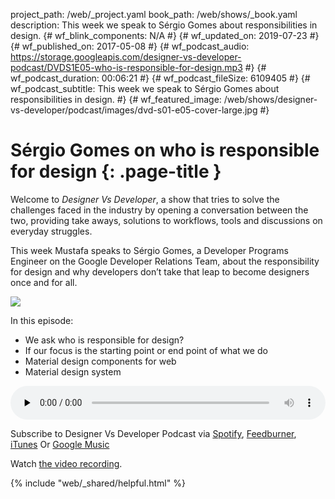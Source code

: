 project_path: /web/_project.yaml
book_path: /web/shows/_book.yaml
description: This week we speak to Sérgio Gomes about responsibilities in design.
{# wf_blink_components: N/A #}
{# wf_updated_on: 2019-07-23 #}
{# wf_published_on: 2017-05-08 #}
{# wf_podcast_audio: https://storage.googleapis.com/designer-vs-developer-podcast/DVDS1E05-who-is-responsible-for-design.mp3 #}
{# wf_podcast_duration: 00:06:21 #}
{# wf_podcast_fileSize: 6109405 #}
{# wf_podcast_subtitle: This week we speak to Sérgio Gomes about responsibilities in design. #}
{# wf_featured_image: /web/shows/designer-vs-developer/podcast/images/dvd-s01-e05-cover-large.jpg #}

# Sérgio Gomes on who is responsible for design {: .page-title }

Welcome to _Designer Vs Developer_, a show that tries to solve the challenges
faced in the industry by opening a conversation between the two, providing
take aways, solutions to workflows, tools and discussions on everyday struggles.

This week Mustafa speaks to Sérgio Gomes, a Developer 
Programs Engineer on the Google Developer Relations Team, 
about the responsibility for design and why developers 
don’t take that leap to become designers once and for all. 


<img 
src="/web/shows/designer-vs-developer/podcast/images/dvd-s01-e05-cover.jpg" 
class="attempt-right">

In this episode:

* We ask who is responsible for design? 
* If our focus is the starting point or end point of what we do
* Material design components for web
* Material design system

<audio style="width: 100%" 
src="https://storage.googleapis.com/designer-vs-developer-podcast/DVDS1E05-who-is-responsible-for-design.mp3" 
controls preload="none">


Subscribe to Designer Vs Developer Podcast via
<a href="http://bit.ly/MustafaOnSpotify">Spotify</a>,
<a href="https://goo.gl/USHXv8">Feedburner</a>, 
<a href="https://goo.gl/1E9U0G">iTunes</a> Or 
<a href="https://goo.gl/qCBlST">
Google Music</a>


Watch <a 
href="https://www.youtube.com/playlist?list=PLNYkxOF6rcIC60856GnLEV5GQXMxc9ByJ">
the video recording</a>.

{% include "web/_shared/helpful.html" %}